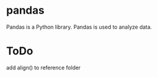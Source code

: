 # pandas
Pandas is a Python library.  Pandas is used to analyze data.

# ToDo
add align()	to reference folder
